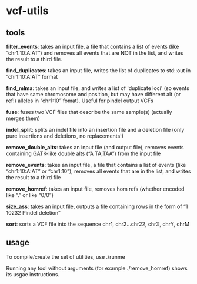 # vcf-utils

## tools

**filter_events**: takes an input file, a file that contains a list of events (like “chr1:10:A:AT”) and removes all events that are NOT in the list, and writes the result to a third file.

**find_duplicates**: takes an input file, writes the list of duplicates to std::out in “chr1:10:A:AT” format

**find_mlma**: takes an input file, and writes a list of 'duplicate loci' (so events that have same chromosome and position, but may have different alt (or ref!) alleles in “chr1:10” fomat). Useful for pindel output VCFs

**fuse**: fuses two VCF files that describe the same sample(s) (actually merges them)

**indel_split**: splits an indel file into an insertion file and a deletion file (only pure insertions and deletions, no replacements!)

**remove_double_alts**: takes an input file (and output file), removes events containing GATK-like double alts (“A TA,TAA”) from the input file

**remove_events**: takes an input file, a file that contains a list of events (like “chr1:10:A:AT” or “chr1:10”), removes all events that are in the list, and writes the result to a third file

**remove_homref**: takes an input file, removes hom refs (whether encoded like “.” or like “0/0”)

**size_ass**: takes an input file, outputs a file containing rows in the form of “1 10232 Pindel deletion”

**sort**: sorts a VCF file into the sequence chr1, chr2...chr22, chrX, chrY, chrM


## usage

To compile/create the set of utilities, use
./runme

Running any tool without arguments (for example ./remove_homref) shows its usgae instructions.

